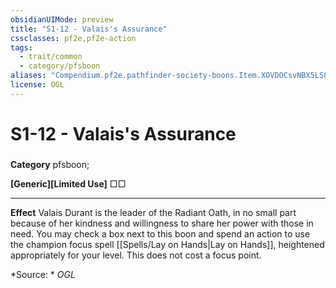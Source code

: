 ```yaml
---
obsidianUIMode: preview
title: "S1-12 - Valais's Assurance"
cssclasses: pf2e,pf2e-action
tags:
  - trait/common
  - category/pfsboon
aliases: "Compendium.pf2e.pathfinder-society-boons.Item.XOVDOCsvNBX5LS8j"
license: OGL
---
```

# S1-12 - Valais's Assurance

### 

**Category** pfsboon; 




**\[Generic\]\[Limited Use\]** □□

* * *

**Effect** Valais Durant is the leader of the Radiant Oath, in no small part because of her kindness and willingness to share her power with those in need. You may check a box next to this boon and spend an action to use the champion focus spell [[Spells/Lay on Hands|Lay on Hands]], heightened appropriately for your level. This does not cost a focus point.

*Source: *
*OGL*